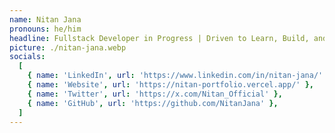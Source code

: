 ```yaml
---
name: Nitan Jana
pronouns: he/him
headline: Fullstack Developer in Progress | Driven to Learn, Build, and Solve.
picture: ./nitan-jana.webp
socials:
  [
    { name: 'LinkedIn', url: 'https://www.linkedin.com/in/nitan-jana/' },
    { name: 'Website', url: 'https://nitan-portfolio.vercel.app/' },
    { name: 'Twitter', url: 'https://x.com/Nitan_Official' },
    { name: 'GitHub', url: 'https://github.com/NitanJana' },
  ]
---
```

